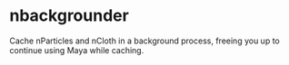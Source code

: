 nbackgrounder
=============

Cache nParticles and nCloth in a background process, freeing you up to continue using Maya while caching.
